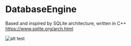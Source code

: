 # DatabaseEngine
Based and inspired by SQLite architecture, written in C++  
https://www.sqlite.org/arch.html

![alt test](https://www.sqlite.org/images/arch2.gif "SQLite architecture")
